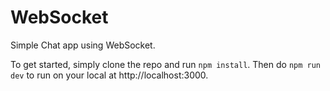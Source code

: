 # WebSocket

Simple Chat app using WebSocket.

To get started, simply clone the repo and run `npm install`.
Then do `npm run dev` to run on your local at http://localhost:3000.